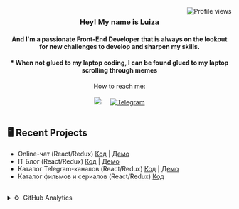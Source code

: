 <img align="right" src="https://komarev.com/ghpvc/?username=LuizaSar&style=flat&color=orange&label=PROFILE+VIEWS" alt="Profile views">

<div align="center">
<h3>Hey! My name is Luiza</h3> 
<h4>And I'm a passionate Front-End Developer that is always on the lookout for new challenges to develop and sharpen my skills.</h4>
 <h4>* When not glued to my laptop coding, I can be found glued to my laptop scrolling through memes</h4>
</div>

<div align="center">
  <div> How to reach me: </div>
  <br/>
<a href="mailto:luiisa.sar@gmail.com"><img src="https://img.shields.io/badge/gmail-%23D14836.svg?&style=for-the-badge&logo=gmail&logoColor=white" /></a>&nbsp;&nbsp;&nbsp;&nbsp;
  <a href="https://t.me/sarlui11">
  <img alt="Telegram" src="https://img.shields.io/badge/-Telegram-blue?style=for-the-badge&logo=Telegram&logoColor=white" />
</a>
</div>
<br/>


<h2>&#128421;  Recent Projects</h2>  
  
 * Online-чат (React/Redux)
[Код](https://github.com/LuizaSar/react-chat) | [Демо](https://react-chat-11.herokuapp.com/)
* IT Блог (React/Redux)
[Код](https://github.com/LuizaSar/blog-app) | [Демо](https://blog-app-99.herokuapp.com)
 * Каталог Telegram-каналов (React/Redux) 
[Код](https://github.com/LuizaSar/telegram-channels-new) | [Демо](https://intocode-project-telegram.herokuapp.com/) 
* Каталог фильмов и сериалов (React/Redux)
[Код](https://github.com/LuizaSar/movie-app) 
<br/>

  
<details>
  <summary>⚙️ &nbsp;GitHub Analytics</summary>
    <br/>
    <div align="center">
<img alt="Luiza's github stats" height="150px"  src="https://github-readme-stats.vercel.app/api?username=LuizaSar&show_icons=true&count_private=true&hide_border=true&bg_color=50,e96205,904e99&title_color=fff&text_color=fff&icon_color=f2f2f2" href="https://github.com/LuizaSar" />
<img alt="Top Langs" height="150px"  src="https://github-readme-stats.vercel.app/api/top-langs/?username=LuizaSar&layout=compact&count_private=true&&hide_border=true&bg_color=904e99&title_color=fff&text_color=fff&icon_color=f2f2f2&hide=jupyter%20notebook&langs_count=5" href="https://github.com/LuizaSar" />
    </div>
</details>


